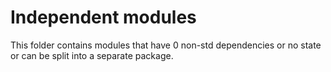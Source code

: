 # Independent modules

This folder contains modules that have 0 non-std dependencies or no state or can
be split into a separate package.
